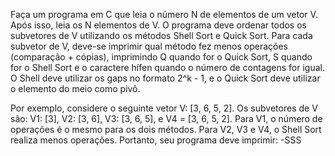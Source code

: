 Faça um programa em C que leia o número N de elementos de um vetor V. Após isso, leia os N elementos de V. O programa deve ordenar todos os subvetores de V utilizando os métodos Shell Sort e Quick Sort. Para cada subvetor de V, deve-se imprimir qual método fez menos operações (comparação + cópias), imprimindo Q quando for o Quick Sort, S quando for o Shell Sort e o caractere hífen quando o número de contagens for igual. O Shell deve utilizar os gaps no formato 2^k - 1, e o Quick Sort deve utilizar o elemento do meio como pivô.

Por exemplo, considere o seguinte vetor V: [3, 6, 5, 2]. Os subvetores de V são: V1: [3], V2: [3, 6], V3: [3, 6, 5], e V4 = [3, 6, 5, 2]. Para V1, o número de operações é o mesmo para os dois métodos. Para V2, V3 e V4, o Shell Sort realiza menos operações. Portanto, seu programa deve imprimir: -SSS
